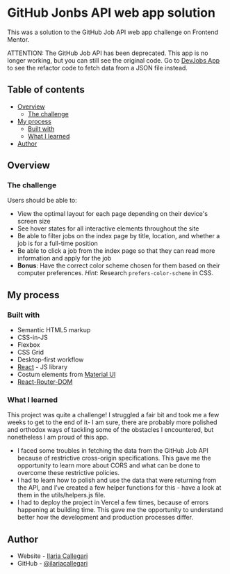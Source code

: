 # GitHub Jonbs API web app solution

This was a solution to the GitHub Job API web app challenge on Frontend Mentor.

ATTENTION: The GitHub Job API has been deprecated. This app is no longer working, but you can still see the original code. Go to [DevJobs App](https://github.com/IlariaCallegari/dev-job-app) to see the refactor code to fetch data from a JSON file instead. 


## Table of contents

- [Overview](#overview)
  - [The challenge](#the-challenge)
- [My process](#my-process)
  - [Built with](#built-with)
  - [What I learned](#what-i-learned)
- [Author](#author)

## Overview

### The challenge

Users should be able to:

- View the optimal layout for each page depending on their device's screen size
- See hover states for all interactive elements throughout the site
- Be able to filter jobs on the index page by title, location, and whether a job is for a full-time position
- Be able to click a job from the index page so that they can read more information and apply for the job
- **Bonus**: Have the correct color scheme chosen for them based on their computer preferences. _Hint_: Research `prefers-color-scheme` in CSS.

## My process

### Built with

- Semantic HTML5 markup
- CSS-in-JS
- Flexbox
- CSS Grid
- Desktop-first workflow
- [React](https://reactjs.org/) - JS library
- Costum elements from [Material UI](https://material-ui.com/)
- [React-Router-DOM](https://reactrouter.com/)

### What I learned
This project was quite a challenge! I struggled a fair bit and took me a few weeks to get to the end of it- I am sure, there are probably more polished and orthodox ways of tackling some of the obstacles I encountered, but nonetheless I am proud of this app.
- I faced some troubles in fetching the data from the GitHub Job API because of restrictive cross-origin specifications. This gave me the opportunity to learn more about CORS and what can be done to overcome these restrictive policies. 
- I had to learn how to polish and use the data that were returning from the API, and I’ve created a few helper functions for this - have a look at them in the utils/helpers.js file. 
- I had to deploy the project in Vercel a few times, because of errors happening at building time. This gave me the opportunity to understand better how the development and production processes differ.


## Author

- Website - [Ilaria Callegari](https://www.ilariacallegari.com)
- GitHub - [@ilariacallegari](https://github.com/IlariaCallegari/)